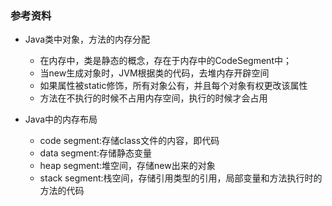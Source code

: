 ### 参考资料
- Java类中对象，方法的内存分配
    - 在内存中，类是静态的概念，存在于内存中的CodeSegment中；
    - 当new生成对象时，JVM根据类的代码，去堆内存开辟空间
    - 如果属性被static修饰，所有对象公有，并且每个对象有权更改该属性
    - 方法在不执行的时候不占用内存空间，执行的时候才会占用

- Java中的内存布局
    - code segment:存储class文件的内容，即代码
    - data segment:存储静态变量
    - heap segment:堆空间，存储new出来的对象
    - stack segment:栈空间，存储引用类型的引用，局部变量和方法执行时的方法的代码
      